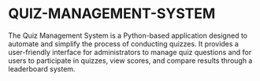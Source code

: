 
# QUIZ-MANAGEMENT-SYSTEM
The Quiz Management System is a Python-based application designed to automate and simplify
the process of conducting quizzes. It provides a user-friendly interface for administrators to manage
quiz questions and for users to participate in quizzes, view scores, and compare results through a
leaderboard system.